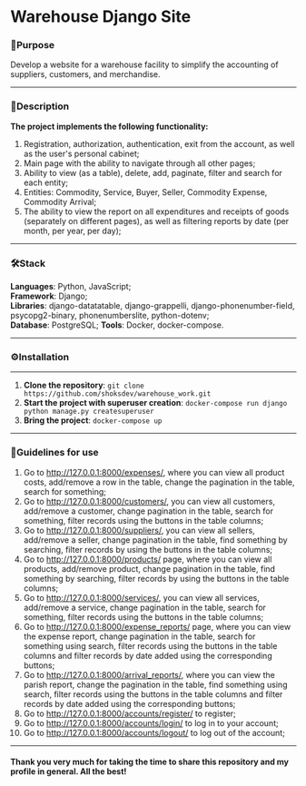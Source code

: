 # Warehouse Django Site

### 🎯Purpose

Develop a website for a warehouse facility to simplify the accounting of suppliers, customers, and merchandise.

---

### 📝Description

**The project implements the following functionality:**  
1) Registration, authorization, authentication, exit from the account, as well as the user's personal cabinet;  
2) Main page with the ability to navigate through all other pages;  
3) Ability to view (as a table), delete, add, paginate, filter and search for each entity;  
4) Entities: Commodity, Service, Buyer, Seller, Commodity Expense, Commodity Arrival;  
5) The ability to view the report on all expenditures and receipts of goods (separately on different pages), as well as filtering reports by date (per month, per year, per day);  

---

### 🛠️Stack

**Languages**: Python, JavaScript;  
**Framework**: Django;  
**Libraries**: django-datatatable, django-grappelli, django-phonenumber-field, psycopg2-binary, phonenumberslite, python-dotenv;  
**Database**: PostgreSQL;
**Tools**: Docker, docker-compose.

---

### ⚙️Installation

---

1) **Clone the repository**: ```git clone https://github.com/shoksdev/warehouse_work.git```  
2) **Start the project with superuser creation**: ```docker-compose run django python manage.py createsuperuser```  
3) **Bring the project**: ```docker-compose up```

---

### 📙Guidelines for use

1) Go to http://127.0.0.1:8000/expenses/, where you can view all product costs, add/remove a row in the table, change the pagination in the table, search for something;  
2) Go to http://127.0.0.1:8000/customers/, you can view all customers, add/remove a customer, change pagination in the table, search for something, filter records using the buttons in the table columns;  
3) Go to http://127.0.0.1:8000/suppliers/, you can view all sellers, add/remove a seller, change pagination in the table, find something by searching, filter records by using the buttons in the table columns;  
4) Go to http://127.0.0.1:8000/products/ page, where you can view all products, add/remove product, change pagination in the table, find something by searching, filter records by using the buttons in the table columns;  
5) Go to http://127.0.0.1:8000/services/, you can view all services, add/remove a service, change pagination in the table, search for something, filter records using the buttons in the table columns;  
6) Go to http://127.0.0.1:8000/expense_reports/ page, where you can view the expense report, change pagination in the table, search for something using search, filter records using the buttons in the table columns and filter records by date added using the corresponding buttons;  
7) Go to http://127.0.0.1:8000/arrival_reports/, where you can view the parish report, change the pagination in the table, find something using search, filter records using the buttons in the table columns and filter records by date added using the corresponding buttons;  
8) Go to http://127.0.0.1:8000/accounts/register/ to register;  
9) Go to http://127.0.0.1:8000/accounts/login/ to log in to your account;  
10) Go to http://127.0.0.1:8000/accounts/logout/ to log out of the account;  

---

#### Thank you very much for taking the time to share this repository and my profile in general. All the best!
